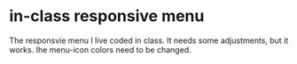 # in-class responsive menu

The responsvie menu I live coded in class. It needs some adjustments, but it works. Ihe menu-icon colors need to be changed.

